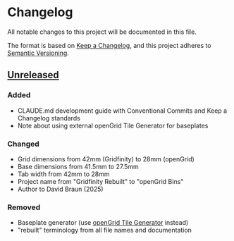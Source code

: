 # Changelog

All notable changes to this project will be documented in this file.

The format is based on [Keep a Changelog](https://keepachangelog.com/en/1.1.0/),
and this project adheres to [Semantic Versioning](https://semver.org/spec/v2.0.0.html).

## [Unreleased]

### Added
- CLAUDE.md development guide with Conventional Commits and Keep a Changelog standards
- Note about using external openGrid Tile Generator for baseplates

### Changed
- Grid dimensions from 42mm (Gridfinity) to 28mm (openGrid)
- Base dimensions from 41.5mm to 27.5mm
- Tab width from 42mm to 28mm
- Project name from "Gridfinity Rebuilt" to "openGrid Bins"
- Author to David Braun (2025)

### Removed
- Baseplate generator (use [openGrid Tile Generator](https://makerworld.com/en/models/1304337-opengrid-tile-generator) instead)
- "rebuilt" terminology from all file names and documentation

[Unreleased]: https://github.com/yourusername/opengrid-openscad/compare/v0.0.0...HEAD
